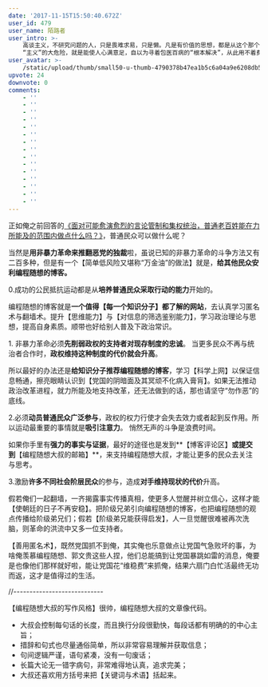 ```yaml
---
date: '2017-11-15T15:50:40.672Z'
user_id: 479
user_name: 陌路者
user_intro: >-
    高谈主义，不研究问题的人，只是畏难求易，只是懒。凡是有价值的思想，都是从这个那个具体的问题下手的。
    “主义”的大危险，就是能使人心满意足，自以为寻着包医百病的“根本解决”，从此用不着费心力去研究这个那个具体问题的解决法了。——胡适
user_avatar: >-
    /static/upload/thumb/small50-u-thumb-4790378b47ea1b5c6a04a9e6208db509aee7f7bcb5d.png
upvote: 24
downvote: 0
comments:
    - ''
    - ''
    - ''
    - ''
    - ''
    - ''
    - ''
    - ''
    - ''
    - ''
    - ''
    - ''
    - ''
    - ''
    - ''
---
```


正如俺之前回答的[《面对可能愈演愈烈的言论管制和集权统治，普通老百姓能在力所能及的范围内做点什么吗？》](https://web.archive.org:443/web/20181025092636/https://www.pin-cong.com/p/4195/?s=4323)，普通民众可以做什么呢？

当然是**用非暴力革命来推翻恶党的独裁**啦，虽说已知的非暴力革命的斗争方法又有二百多种，但是有一个【简单低风险又堪称“万金油”的做法】就是，**给其他民众安利编程随想的博客。**

0.成功的公民抵抗运动都是从**培养普通民众采取行动的能力**开始的。

编程随想的博客就是**一个值得【每一个知识分子】都了解的网站**，去认真学习匿名术与翻墙术。提升【思维能力】与【对信息的筛选鉴别能力】，学习政治理论与思想，提高自身素质。顺带也好给别人普及下政治常识。

1\. 非暴力革命必须**先削弱政权的支持者对现存制度的忠诚**。 当更多民众不再与统治者合作时，**政权维持这种制度的代价就会升高**。

所以最好的办法还是**给知识分子推荐编程随想的博客**，学习【科学上网】以保证信息畅通，擦亮眼睛认识到【党国的阴暗面及其冥顽不化病入膏肓】。如果无法推动政治改革进程，就力所能及地支持改革，还无法做到的话，那也请坚守“勿作恶”的底线。

2.必须**动员普通民众广泛参与**，政权的权力行使才会失去效力或者起到反作用。所以运动最重要的事情就是**吸引注意力**。 悄然无声的斗争是浪费时间。

如果你手里有**强力的事实与证据**，最好的途径也是发到**【博客评论区】**或提交到**【编程随想大叔的邮箱】**，来支持编程随想大叔，才能让更多的民众去关注与思考。

3.激励**许多不同社会阶层民众**的参与，造成**对手维持现状的代价**升高。

假若俺们一起翻墙，一齐揭露事实传播真相，使更多人觉醒并树立信心，这样才能【使朝廷的日子不再安稳】。把阶级兄弟引向编程随想的博客，也把编程随想的观点传播给阶级弟兄们；假若【阶级弟兄能获得启发】，人一旦觉醒很难被再次洗脑，则革命的洪流中又多一位支持者。

【善用匿名术】，既然党国抓不到俺，其实俺也乐意做点让党国气急败坏的事，为啥俺羡慕编程随想、郭文贵这些人捏，他们总能搞到让党国暴跳如雷的消息，俺要是也像他们那样就好啦，能让党国花“维稳费”来抓俺，结果六扇门白忙活最终无功而返，这才是值得过的生活。

//----------------------------

【编程随想大叔的写作风格】很帅，编程随想大叔的文章像代码。

*   大叔会控制每句话的长度，而且换行分段很勤快，每段话都有明确的的中心主旨；
*   措辞和句式也尽量通俗简单，所以非常容易理解并获取信息；
*   句间逻辑严谨，语句紧凑，没有一句废话；
*   长篇大论无一错字病句，非常难得地认真，追求完美；
*   大叔还喜欢用方括号来把【关键词与术语】括起来。
